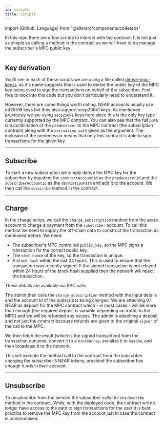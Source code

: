 ```yaml
---
id: scripts
title: Scripts
---
```


import {Github, Language} from "@site/src/components/codetabs"

In this repo there are a few scripts to interact with the contract. It is not just as simple as calling a method in the contract as we will have to do manage the subscriber's MPC public key.

---

## Key derivation

You'll see in each of these scripts we are using a file called [derive-mpc-key.js](https://github.com/PiVortex/subscription-example/blob/main/scripts/utils/derive-mpc-key.js), as it's name suggests this is used to derive the public key of the MPC key being used to sign the transactions on behalf of the subscriber. Feel free to look into this code but you don't particularly need to understand it.

However, there are some things worth noting. NEAR accounts usually use ed25519 keys but they also support secp256k1 keys. As mentioned previously we are using `secp256k1` keys here since this is the only key type currently supported by the MPC contract. You can also see that the full `path` is a combination of the `predecessor` to the MPC contract (the subscription contract) along with the `derivation path` given as the argument. The inclusion of the predecessor means that only this contract is able to sign transactions for the given key. 

---

## Subscribe

To start a new subscription we simply derive the MPC key for the subscriber by inputting the `contractAccountId` as the `predecessorId` and the `subscriberAccountId` as the `derviationPath` and add it to the account. We then call the `subscribe` method in the contract.

<Language language="javascript" showSingleFName={true}>
    <Github fname="start-subscription.js"
            url="https://github.com/PiVortex/subscription-example/blob/main/scripts/start-subscription.js#L32-L46"
            start="32" end="46" />
</Language>

---

## Charge

In the charge script, we call the `charge_subscription` method from the `admin` account to charge a payment from the `subscriber` account. To call this method we need to supply the off-chain data to construct the transaction as mentioned before. We need:
- The subscriber's MPC controlled `public_key`, so the MPC signs a transaction for the correct public key.
- The `next nonce` of the key, so the transaction is unique.
- A `block hash` within the last 24 hours. This is used to ensure that the transaction was recently signed. If the signed transaction is not relayed within 24 hours of the block hash supplied then the network will reject the transaction.  

These details are available via RPC calls.

<Language language="javascript" showSingleFName={true}>
    <Github fname="charge-subscription.js"
            url="https://github.com/PiVortex/subscription-example/blob/main/scripts/charge-subscription.js#L33-L56"
            start="33" end="56" />
</Language>

The admin then calls the `charge_subscription` method with the input details and the account Id of the subscriber being charged. We are attaching 0.1 NEAR as deposit for the MPC contract which - in most cases - will be more than enough (the required deposit is variable depending on traffic to the MPC) and we will be refunded any excess. The admin is attaching a deposit and not just the contract because refunds are given to the original `signer` of the call to the MPC.

<Language language="javascript" showSingleFName={true}>
    <Github fname="charge-subscription.js"
            url="https://github.com/PiVortex/subscription-example/blob/main/scripts/charge-subscription.js#L58-L68"
            start="58" end="68" />
</Language>

We then fetch the result (which is the signed transaction) from the transaction outcome, convert it to a `Uint8Array`, serialize it to `base64`, and then broadcast it to the network. 

<Language language="javascript" showSingleFName={true}>
    <Github fname="charge-subscription.js"
            url="https://github.com/PiVortex/subscription-example/blob/main/scripts/charge-subscription.js#L70-L77"
            start="70" end="77" />
</Language>

This will execute the method call to the contract from the subscriber charging the subscriber 5 NEAR tokens, provided the subscriber has enough funds in their account.

---

## Unsubscribe

To unsubscribe from the service the subscriber calls the `unsubscribe` method in the contract. While, with the deployed code, the contract will no longer have access to the path to sign transactions for the user it is best practice to remove the MPC key from the account just in case the contract is compromised.

<Language language="javascript" showSingleFName={true}>
    <Github fname="end-subscription.js"
            url="https://github.com/PiVortex/subscription-example/blob/main/scripts/end-subscription.js#L32-L46"
            start="32" end="46" />
</Language>
